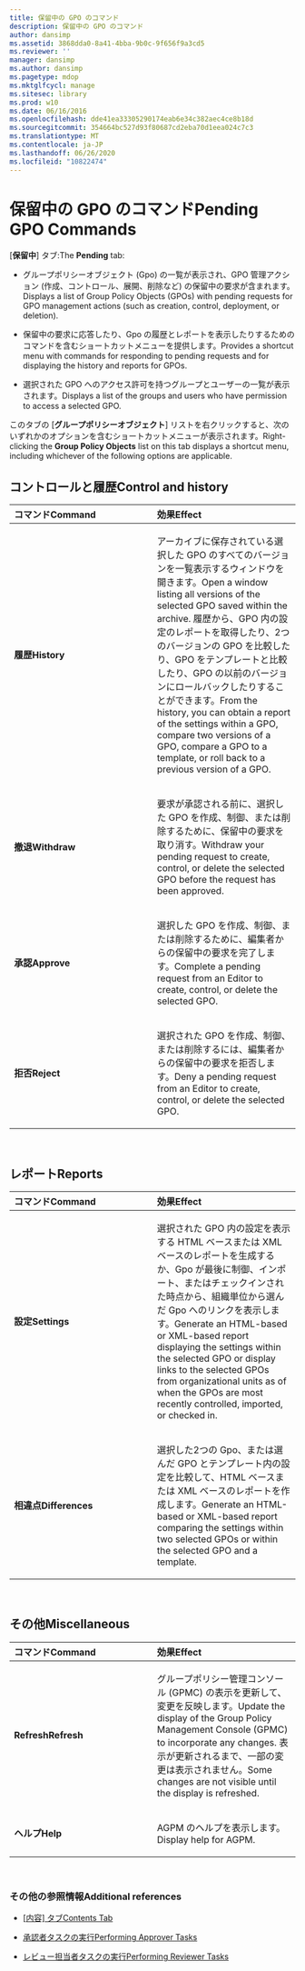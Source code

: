 ```yaml
---
title: 保留中の GPO のコマンド
description: 保留中の GPO のコマンド
author: dansimp
ms.assetid: 3868dda0-8a41-4bba-9b0c-9f656f9a3cd5
ms.reviewer: ''
manager: dansimp
ms.author: dansimp
ms.pagetype: mdop
ms.mktglfcycl: manage
ms.sitesec: library
ms.prod: w10
ms.date: 06/16/2016
ms.openlocfilehash: dde41ea33305290174eab6e34c382aec4ce8b18d
ms.sourcegitcommit: 354664bc527d93f80687cd2eba70d1eea024c7c3
ms.translationtype: MT
ms.contentlocale: ja-JP
ms.lasthandoff: 06/26/2020
ms.locfileid: "10822474"
---
```

# <span data-ttu-id="b18d9-103">保留中の GPO のコマンド</span><span class="sxs-lookup"><span data-stu-id="b18d9-103">Pending GPO Commands</span></span>


<span data-ttu-id="b18d9-104">[**保留中**] タブ:</span><span class="sxs-lookup"><span data-stu-id="b18d9-104">The **Pending** tab:</span></span>

-   <span data-ttu-id="b18d9-105">グループポリシーオブジェクト (Gpo) の一覧が表示され、GPO 管理アクション (作成、コントロール、展開、削除など) の保留中の要求が含まれます。</span><span class="sxs-lookup"><span data-stu-id="b18d9-105">Displays a list of Group Policy Objects (GPOs) with pending requests for GPO management actions (such as creation, control, deployment, or deletion).</span></span>

-   <span data-ttu-id="b18d9-106">保留中の要求に応答したり、Gpo の履歴とレポートを表示したりするためのコマンドを含むショートカットメニューを提供します。</span><span class="sxs-lookup"><span data-stu-id="b18d9-106">Provides a shortcut menu with commands for responding to pending requests and for displaying the history and reports for GPOs.</span></span>

-   <span data-ttu-id="b18d9-107">選択された GPO へのアクセス許可を持つグループとユーザーの一覧が表示されます。</span><span class="sxs-lookup"><span data-stu-id="b18d9-107">Displays a list of the groups and users who have permission to access a selected GPO.</span></span>

<span data-ttu-id="b18d9-108">このタブの [**グループポリシーオブジェクト**] リストを右クリックすると、次のいずれかのオプションを含むショートカットメニューが表示されます。</span><span class="sxs-lookup"><span data-stu-id="b18d9-108">Right-clicking the **Group Policy Objects** list on this tab displays a shortcut menu, including whichever of the following options are applicable.</span></span>

## <span data-ttu-id="b18d9-109">コントロールと履歴</span><span class="sxs-lookup"><span data-stu-id="b18d9-109">Control and history</span></span>


<table>
<colgroup>
<col width="50%" />
<col width="50%" />
</colgroup>
<thead>
<tr class="header">
<th align="left"><span data-ttu-id="b18d9-110">コマンド</span><span class="sxs-lookup"><span data-stu-id="b18d9-110">Command</span></span></th>
<th align="left"><span data-ttu-id="b18d9-111">効果</span><span class="sxs-lookup"><span data-stu-id="b18d9-111">Effect</span></span></th>
</tr>
</thead>
<tbody>
<tr class="odd">
<td align="left"><p><strong><span data-ttu-id="b18d9-112">履歴</span><span class="sxs-lookup"><span data-stu-id="b18d9-112">History</span></span></strong></p></td>
<td align="left"><p><span data-ttu-id="b18d9-113">アーカイブに保存されている選択した GPO のすべてのバージョンを一覧表示するウィンドウを開きます。</span><span class="sxs-lookup"><span data-stu-id="b18d9-113">Open a window listing all versions of the selected GPO saved within the archive.</span></span> <span data-ttu-id="b18d9-114">履歴から、GPO 内の設定のレポートを取得したり、2つのバージョンの GPO を比較したり、GPO をテンプレートと比較したり、GPO の以前のバージョンにロールバックしたりすることができます。</span><span class="sxs-lookup"><span data-stu-id="b18d9-114">From the history, you can obtain a report of the settings within a GPO, compare two versions of a GPO, compare a GPO to a template, or roll back to a previous version of a GPO.</span></span></p></td>
</tr>
<tr class="even">
<td align="left"><p><strong><span data-ttu-id="b18d9-115">撤退</span><span class="sxs-lookup"><span data-stu-id="b18d9-115">Withdraw</span></span></strong></p></td>
<td align="left"><p><span data-ttu-id="b18d9-116">要求が承認される前に、選択した GPO を作成、制御、または削除するために、保留中の要求を取り消す。</span><span class="sxs-lookup"><span data-stu-id="b18d9-116">Withdraw your pending request to create, control, or delete the selected GPO before the request has been approved.</span></span></p></td>
</tr>
<tr class="odd">
<td align="left"><p><strong><span data-ttu-id="b18d9-117">承認</span><span class="sxs-lookup"><span data-stu-id="b18d9-117">Approve</span></span></strong></p></td>
<td align="left"><p><span data-ttu-id="b18d9-118">選択した GPO を作成、制御、または削除するために、編集者からの保留中の要求を完了します。</span><span class="sxs-lookup"><span data-stu-id="b18d9-118">Complete a pending request from an Editor to create, control, or delete the selected GPO.</span></span></p></td>
</tr>
<tr class="even">
<td align="left"><p><strong><span data-ttu-id="b18d9-119">拒否</span><span class="sxs-lookup"><span data-stu-id="b18d9-119">Reject</span></span></strong></p></td>
<td align="left"><p><span data-ttu-id="b18d9-120">選択された GPO を作成、制御、または削除するには、編集者からの保留中の要求を拒否します。</span><span class="sxs-lookup"><span data-stu-id="b18d9-120">Deny a pending request from an Editor to create, control, or delete the selected GPO.</span></span></p></td>
</tr>
</tbody>
</table>

 

## <span data-ttu-id="b18d9-121">レポート</span><span class="sxs-lookup"><span data-stu-id="b18d9-121">Reports</span></span>


<table>
<colgroup>
<col width="50%" />
<col width="50%" />
</colgroup>
<thead>
<tr class="header">
<th align="left"><span data-ttu-id="b18d9-122">コマンド</span><span class="sxs-lookup"><span data-stu-id="b18d9-122">Command</span></span></th>
<th align="left"><span data-ttu-id="b18d9-123">効果</span><span class="sxs-lookup"><span data-stu-id="b18d9-123">Effect</span></span></th>
</tr>
</thead>
<tbody>
<tr class="odd">
<td align="left"><p><strong><span data-ttu-id="b18d9-124">設定</span><span class="sxs-lookup"><span data-stu-id="b18d9-124">Settings</span></span></strong></p></td>
<td align="left"><p><span data-ttu-id="b18d9-125">選択された GPO 内の設定を表示する HTML ベースまたは XML ベースのレポートを生成するか、Gpo が最後に制御、インポート、またはチェックインされた時点から、組織単位から選んだ Gpo へのリンクを表示します。</span><span class="sxs-lookup"><span data-stu-id="b18d9-125">Generate an HTML-based or XML-based report displaying the settings within the selected GPO or display links to the selected GPOs from organizational units as of when the GPOs are most recently controlled, imported, or checked in.</span></span></p></td>
</tr>
<tr class="even">
<td align="left"><p><strong><span data-ttu-id="b18d9-126">相違点</span><span class="sxs-lookup"><span data-stu-id="b18d9-126">Differences</span></span></strong></p></td>
<td align="left"><p><span data-ttu-id="b18d9-127">選択した2つの Gpo、または選んだ GPO とテンプレート内の設定を比較して、HTML ベースまたは XML ベースのレポートを作成します。</span><span class="sxs-lookup"><span data-stu-id="b18d9-127">Generate an HTML-based or XML-based report comparing the settings within two selected GPOs or within the selected GPO and a template.</span></span></p></td>
</tr>
</tbody>
</table>

 

## <span data-ttu-id="b18d9-128">その他</span><span class="sxs-lookup"><span data-stu-id="b18d9-128">Miscellaneous</span></span>


<table>
<colgroup>
<col width="50%" />
<col width="50%" />
</colgroup>
<thead>
<tr class="header">
<th align="left"><span data-ttu-id="b18d9-129">コマンド</span><span class="sxs-lookup"><span data-stu-id="b18d9-129">Command</span></span></th>
<th align="left"><span data-ttu-id="b18d9-130">効果</span><span class="sxs-lookup"><span data-stu-id="b18d9-130">Effect</span></span></th>
</tr>
</thead>
<tbody>
<tr class="odd">
<td align="left"><p><strong><span data-ttu-id="b18d9-131">Refresh</span><span class="sxs-lookup"><span data-stu-id="b18d9-131">Refresh</span></span></strong></p></td>
<td align="left"><p><span data-ttu-id="b18d9-132">グループポリシー管理コンソール (GPMC) の表示を更新して、変更を反映します。</span><span class="sxs-lookup"><span data-stu-id="b18d9-132">Update the display of the Group Policy Management Console (GPMC) to incorporate any changes.</span></span> <span data-ttu-id="b18d9-133">表示が更新されるまで、一部の変更は表示されません。</span><span class="sxs-lookup"><span data-stu-id="b18d9-133">Some changes are not visible until the display is refreshed.</span></span></p></td>
</tr>
<tr class="even">
<td align="left"><p><strong><span data-ttu-id="b18d9-134">ヘルプ</span><span class="sxs-lookup"><span data-stu-id="b18d9-134">Help</span></span></strong></p></td>
<td align="left"><p><span data-ttu-id="b18d9-135">AGPM のヘルプを表示します。</span><span class="sxs-lookup"><span data-stu-id="b18d9-135">Display help for AGPM.</span></span></p></td>
</tr>
</tbody>
</table>

 

### <span data-ttu-id="b18d9-136">その他の参照情報</span><span class="sxs-lookup"><span data-stu-id="b18d9-136">Additional references</span></span>

-   [<span data-ttu-id="b18d9-137">[内容] タブ</span><span class="sxs-lookup"><span data-stu-id="b18d9-137">Contents Tab</span></span>](contents-tab-agpm30ops.md)

-   [<span data-ttu-id="b18d9-138">承認者タスクの実行</span><span class="sxs-lookup"><span data-stu-id="b18d9-138">Performing Approver Tasks</span></span>](performing-approver-tasks-agpm30ops.md)

-   [<span data-ttu-id="b18d9-139">レビュー担当者タスクの実行</span><span class="sxs-lookup"><span data-stu-id="b18d9-139">Performing Reviewer Tasks</span></span>](performing-reviewer-tasks-agpm30ops.md)

 

 





